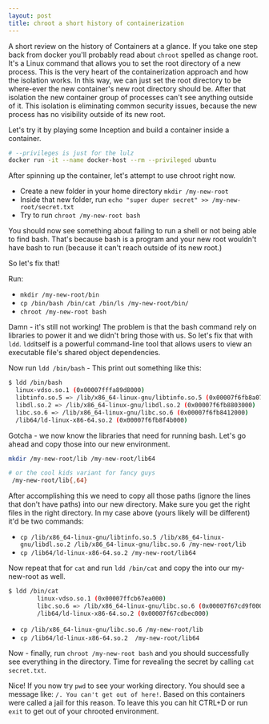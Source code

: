 ```yaml
---
layout: post
title: chroot a short history of containerization
---
```


A short review on the history of Containers at a glance. If you take one step back from docker you'll probably read about `chroot` spelled as change root.
It's a Linux command that allows you to set the root directory of a new process. This is the very heart of the containerization approach and how the isolation works. In this way, we can just set the root directory to be where-ever the new container's new root directory should be. After that isolation the new container group of processes can't see anything outside of it. This isolation is eliminating common security issues, because the new process has no visibility outside of its new root.

Let's try it by playing some Inception and build a container inside a container. 

```bash
# --privileges is just for the lulz
docker run -it --name docker-host --rm --privileged ubuntu
```

After spinning up the container, let's attempt to use chroot right now.

* Create a new folder in your home directory `mkdir /my-new-root`
* Inside that new folder, run `echo "super duper secret" >> /my-new-root/secret.txt`
* Try to run `chroot /my-new-root bash`

You should now see something about failing to run a shell or not being able to find bash. That's because bash is a program and your new root wouldn't have bash to run (because it can't reach outside of its new root.)

So let's fix that!

Run:
* `mkdir /my-new-root/bin`
* `cp /bin/bash /bin/cat /bin/ls /my-new-root/bin/`
* `chroot /my-new-root bash`

Damn - it's still not working! The problem is that the bash command rely on libraries to power it and we didn't bring those with us. So let's fix that with `ldd`. 
`ldd`itself is a powerful command-line tool that allows users to view an executable file's shared object dependencies.

Now run `ldd /bin/bash` - This print out something like this:

```bash
$ ldd /bin/bash
  linux-vdso.so.1 (0x00007fffa89d8000)
  libtinfo.so.5 => /lib/x86_64-linux-gnu/libtinfo.so.5 (0x00007f6fb8a07000)
  libdl.so.2 => /lib/x86_64-linux-gnu/libdl.so.2 (0x00007f6fb8803000)
  libc.so.6 => /lib/x86_64-linux-gnu/libc.so.6 (0x00007f6fb8412000)
  /lib64/ld-linux-x86-64.so.2 (0x00007f6fb8f4b000)
```
Gotcha - we now know the libraries that need for running bash. Let's go ahead and copy those into our new environment.

```bash 
mkdir /my-new-root/lib /my-new-root/lib64

# or the cool kids variant for fancy guys
 /my-new-root/lib{,64}
 ```

After accomplishing this we need to copy all those paths (ignore the lines that don't have paths) into our new directory. Make sure you get the right files in the right directory. In my case above (yours likely will be different) it'd be two commands:

* `cp /lib/x86_64-linux-gnu/libtinfo.so.5 /lib/x86_64-linux-gnu/libdl.so.2 /lib/x86_64-linux-gnu/libc.so.6 /my-new-root/lib`
* `cp /lib64/ld-linux-x86-64.so.2 /my-new-root/lib64`

Now repeat that for `cat` and run `ldd /bin/cat` and copy the into our my-new-root as well.

```bash
$ ldd /bin/cat
        linux-vdso.so.1 (0x00007ffcb67ea000)
        libc.so.6 => /lib/x86_64-linux-gnu/libc.so.6 (0x00007f67cd9f0000)
        /lib64/ld-linux-x86-64.so.2 (0x00007f67cdbec000)
```        

* `cp /lib/x86_64-linux-gnu/libc.so.6 /my-new-root/lib`
* `cp /lib64/ld-linux-x86-64.so.2  /my-new-root/lib64`

Now -  finally, run `chroot /my-new-root bash` and you should successfully see everything in the directory. Time for revealing the secret by calling `cat secret.txt`. 


Nice! If you now try `pwd` to see your working directory. You should see a message like: `/. You can't get out of here!`. Based on this containers were called a jail for this reason. To leave this you can hit CTRL+D or run `exit` to get out of your chrooted environment.
